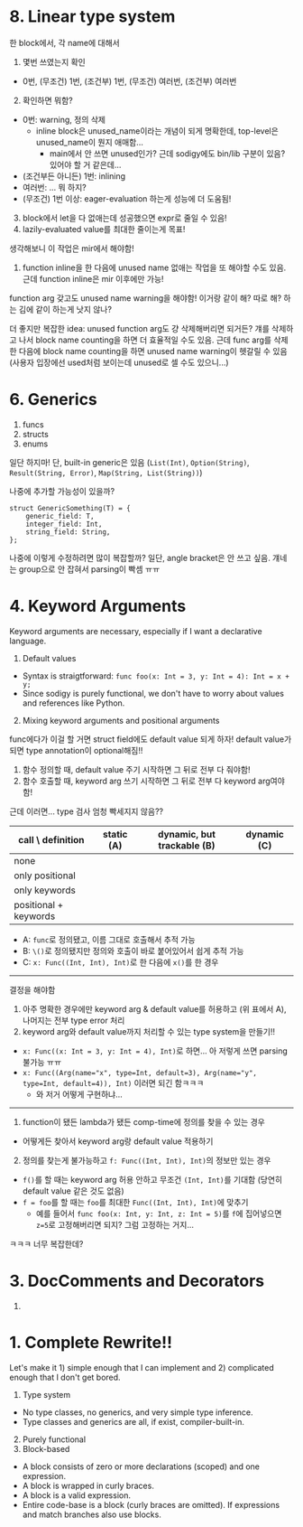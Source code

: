 # 8. Linear type system

한 block에서, 각 name에 대해서

1. 몇번 쓰였는지 확인
  - 0번, (무조건) 1번, (조건부) 1번, (무조건) 여러번, (조건부) 여러번
2. 확인하면 뭐함?
  - 0번: warning, 정의 삭제
    - inline block은 unused_name이라는 개념이 되게 명확한데, top-level은 unused_name이 뭔지 애매함...
      - main에서 안 쓰면 unused인가? 근데 sodigy에도 bin/lib 구분이 있음? 있어야 할 거 같은데...
  - (조건부든 아니든) 1번: inlining
  - 여러번: ... 뭐 하지?
  - (무조건) 1번 이상: eager-evaluation 하는게 성능에 더 도움됨!
3. block에서 let을 다 없애는데 성공했으면 expr로 줄일 수 있음!
4. lazily-evaluated value를 최대한 줄이는게 목표!

생각해보니 이 작업은 mir에서 해야함!

1. function inline을 한 다음에 unused name 없애는 작업을 또 해야할 수도 있음. 근데 function inline은 mir 이후에만 가능!

function arg 갖고도 unused name warning을 해야함! 이거랑 같이 해? 따로 해? 하는 김에 같이 하는게 낫지 않나?

더 좋지만 복잡한 idea: unused function arg도 걍 삭제해버리면 되거든? 걔를 삭제하고 나서 block name counting을 하면 더 효율적일 수도 있음. 근데 func arg를 삭제한 다음에 block name counting을 하면 unused name warning이 헷갈릴 수 있음 (사용자 입장에선 used처럼 보이는데 unused로 셀 수도 있으니...)

# 6. Generics

1. funcs
2. structs
3. enums

일단 하지마! 단, built-in generic은 있음 (`List(Int)`, `Option(String)`, `Result(String, Error)`, `Map(String, List(String))`)

나중에 추가할 가능성이 있을까?

```
struct GenericSomething(T) = {
    generic_field: T,
    integer_field: Int,
    string_field: String,
};
```

나중에 이렇게 수정하려면 많이 복잡할까?
일단, angle bracket은 안 쓰고 싶음. 걔네는 group으로 안 잡혀서 parsing이 빡셈 ㅠㅠ

# 4. Keyword Arguments

Keyword arguments are necessary, especially if I want a declarative language.

1. Default values
  - Syntax is straigtforward: `func foo(x: Int = 3, y: Int = 4): Int = x + y;`
  - Since sodigy is purely functional, we don't have to worry about values and references like Python.
2. Mixing keyword arguments and positional arguments

func에다가 이걸 할 거면 struct field에도 default value 되게 하자! default value가 되면 type annotation이 optional해짐!!

1. 함수 정의할 때, default value 주기 시작하면 그 뒤로 전부 다 줘야함!
2. 함수 호출할 때, keyword arg 쓰기 시작하면 그 뒤로 전부 다 keyword arg여야함!

근데 이러면... type 검사 엄청 빡세지지 않음??

|   call \ definition    |        static (A)      | dynamic, but trackable (B)  |    dynamic (C)    |
|------------------------|------------------------|-----------------------------|-------------------|
| none                   |
| only positional        |
| only keywords          |
| positional + keywords  |

- A: `func`로 정의됐고, 이름 그대로 호출해서 추적 가능
- B: `\()`로 정의됐지만 정의와 호출이 바로 붙어있어서 쉽게 추적 가능
- C: `x: Func((Int, Int), Int)`로 한 다음에 `x()`를 한 경우

---

결정을 해야함

1. 아주 명확한 경우에만 keyword arg & default value를 허용하고 (위 표에서 A), 나머지는 전부 type error 처리
2. keyword arg와 default value까지 처리할 수 있는 type system을 만들기!!
  - `x: Func((x: Int = 3, y: Int = 4), Int)`로 하면... 아 저렇게 쓰면 parsing 불가능 ㅠㅠ
  - `x: Func((Arg(name="x", type=Int, default=3), Arg(name="y", type=Int, default=4)), Int)` 이러면 되긴 함ㅋㅋㅋ
    - 와 저거 어떻게 구현하냐...

---

1. function이 됐든 lambda가 됐든 comp-time에 정의를 찾을 수 있는 경우
  - 어떻게든 찾아서 keyword arg랑 default value 적용하기
2. 정의를 찾는게 불가능하고 `f: Func((Int, Int), Int)`의 정보만 있는 경우
  - `f()`를 할 때는 keyword arg 허용 안하고 무조건 `(Int, Int)`를 기대함 (당연히 default value 같은 것도 없음)
  - `f = foo`를 할 때는 `foo`를 최대한 `Func((Int, Int), Int)`에 맞추기
    - 예를 들어서 `func foo(x: Int, y: Int, z: Int = 5)`를 `f`에 집어넣으면 `z=5`로 고정해버리면 되지? 그럼 고정하는 거지...

ㅋㅋㅋ 너무 복잡한데?

# 3. DocComments and Decorators

1.

# 1. Complete Rewrite!!

Let's make it 1) simple enough that I can implement and 2) complicated enough that I don't get bored.

1. Type system
  - No type classes, no generics, and very simple type inference.
  - Type classes and generics are all, if exist, compiler-built-in.
2. Purely functional
3. Block-based
  - A block consists of zero or more declarations (scoped) and one expression.
  - A block is wrapped in curly braces.
  - A block is a valid expression.
  - Entire code-base is a block (curly braces are omitted). If expressions and match branches also use blocks.
